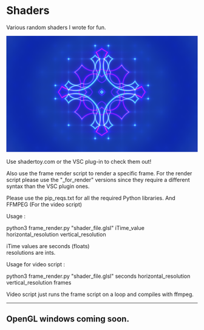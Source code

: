 # Shaders

Various random shaders I wrote for fun. 
 
![Snowflake](snowflake.png)

Use shadertoy.com or the VSC plug-in to check them out!

Also use the frame render script to render a specific frame. 
For the render script please use the "_for_render" versions since they require a different syntax than the VSC plugin ones.  
 
Please use the pip_reqs.txt for all the required Python libraries. And FFMPEG (For the video script)  

Usage :  
  
python3 frame_render.py "shader_file.glsl" iTime_value horizontal_resolution vertical_resolution  

iTime values are seconds (floats)  
resolutions are ints.  

Usage for video script :

python3 frame_render.py "shader_file.glsl" seconds horizontal_resolution vertical_resolution frames

Video script just runs the frame script on a loop and compiles with ffmpeg.  


-----
OpenGL windows coming soon.
-----
